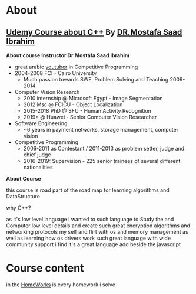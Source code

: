 # About

## [Udemy Course about C++](https://www.udemy.com/course/cpp-4skills/) By [DR.Mostafa Saad Ibrahim](https://sites.google.com/site/mostafasibrahim/)

**About course Instructor Dr.Mostafa Saad Ibrahim**

- great arabic [youtuber](https://www.youtube.com/c/ArabicCompetitiveProgramming) in Competitive Programming
- 2004-2008 FCI - Cairo University
  - Much passion towards SWE, Problem Solving and Teaching 2009-2014
- Computer Vision Research
  - 2010 internship @ Microsoft Egypt - Image Segmentation
  - 2012 Msc @ FCICU - Object Localization
  - 2015-2018 PhD @ SFU - Human Activity Recognition
  - 2019+ @ Huawei - Senior Computer Vision Researcher
- Software Engineering:
  - ~6 years in payment networks, storage management, computer vision
- Competitive Programming
  - 2006-2011 as Contestant / 2011-2013 as problem setter, judge and chief judge
  - 2016-2019: Supervision - 225 senior trainees of several different nationalities

**About Course**

this course is road part of the road map for learning algorithms and DataStructure

why C++?

as it's low level language I wanted to such language to Study the and Computer low level details and create such great encryption algorithms and networking protocols my self and flirt with os and memory management as well as learning how os drivers work
such great language with wide community support i find it's a great language add beside the javascript

# Course content

in the [HomeWorks](./HomeWorks/) is every homework i solve
